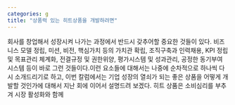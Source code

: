 ```yaml
---
categories: g
title: "상품력 있는 히트상품을 개발하려면"
---
```

회사를 창업해서 성장시켜 나가는 과정에서 반드시 갖추어할 중요한 것들이 있다. 비즈니스 모델 정립, 미션, 비전, 핵심가치 등의 가치관 확립, 조직구축과 인력채용, KPI 정립 및 목표관리 체계화, 전결규정 및 권한위양, 평가시스템 및 성과관리, 공정한 동기부여 시스템 등이 바로 그런 것들이다.이런 요소들에 대해서는 나중에 순차적으로 하나씩 다시 소개드리기로 하고, 이번 칼럼에서는 기업 성장의 열쇠가 되는 좋은 상품을 어떻게 개발할 것인가에 대해서 지난 회에 이어서 설명드려 보겠다. 히트 상품은 소비심리를 부추겨 시장 활성화와 함께
